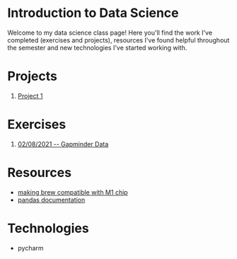 # Introduction to Data Science

Welcome to my data science class page! Here you'll find the work I've completed (exercises and projects), resources I've found helpful throughout the
semester and new technologies I've started working with.

# Projects

1. [Project 1](project1.md)

# Exercises

1. [02/08/2021 -- Gapminder Data](exercise_1.html)

# Resources

* [making brew compatible with M1 chip](https://stackoverflow.com/questions/64963370/error-cannot-install-in-homebrew-on-arm-processor-in-intel-default-prefix-usr)
* [pandas documentation](https://pandas.pydata.org/docs/user_guide/index.html#user-guide)

# Technologies

* pycharm

